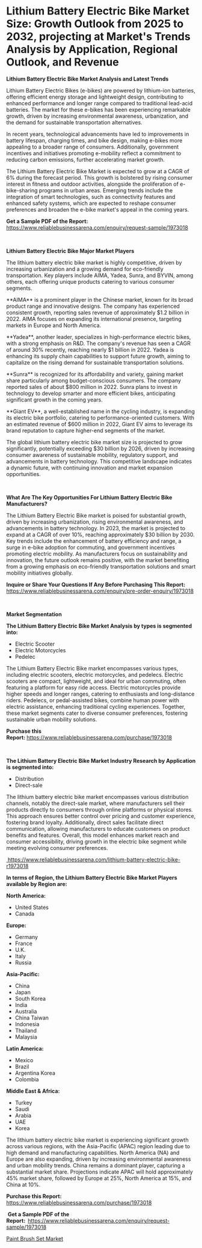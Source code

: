<p><h1>Lithium Battery Electric Bike Market Size: Growth Outlook from 2025 to 2032, projecting at Market's Trends Analysis by Application, Regional Outlook, and Revenue</h1></p><p><strong>Lithium Battery Electric Bike Market Analysis and Latest Trends</strong></p>
<p><p>Lithium Battery Electric Bikes (e-bikes) are powered by lithium-ion batteries, offering efficient energy storage and lightweight design, contributing to enhanced performance and longer range compared to traditional lead-acid batteries. The market for these e-bikes has been experiencing remarkable growth, driven by increasing environmental awareness, urbanization, and the demand for sustainable transportation alternatives. </p><p>In recent years, technological advancements have led to improvements in battery lifespan, charging times, and bike design, making e-bikes more appealing to a broader range of consumers. Additionally, government incentives and initiatives promoting e-mobility reflect a commitment to reducing carbon emissions, further accelerating market growth. </p><p>The Lithium Battery Electric Bike Market is expected to grow at a CAGR of 6% during the forecast period. This growth is bolstered by rising consumer interest in fitness and outdoor activities, alongside the proliferation of e-bike-sharing programs in urban areas. Emerging trends include the integration of smart technologies, such as connectivity features and enhanced safety systems, which are expected to reshape consumer preferences and broaden the e-bike market's appeal in the coming years.</p></p>
<p><strong>Get a Sample PDF of the Report:&nbsp;</strong> <a href="https://www.reliablebusinessarena.com/enquiry/request-sample/1973018?utm_campaign=2329&utm_medium=2&utm_source=Github&utm_content=ia&utm_term=09022025&utm_id=lithium-battery-electric-bike">https://www.reliablebusinessarena.com/enquiry/request-sample/1973018</a></p>
<p>&nbsp;</p>
<p><strong>Lithium Battery Electric Bike Major Market Players</strong></p>
<p><p>The lithium battery electric bike market is highly competitive, driven by increasing urbanization and a growing demand for eco-friendly transportation. Key players include AIMA, Yadea, Sunra, and BYVIN, among others, each offering unique products catering to various consumer segments.</p><p>**AIMA** is a prominent player in the Chinese market, known for its broad product range and innovative designs. The company has experienced consistent growth, reporting sales revenue of approximately $1.2 billion in 2022. AIMA focuses on expanding its international presence, targeting markets in Europe and North America.</p><p>**Yadea**, another leader, specializes in high-performance electric bikes, with a strong emphasis on R&D. The company's revenue has seen a CAGR of around 30% recently, reaching nearly $1 billion in 2022. Yadea is enhancing its supply chain capabilities to support future growth, aiming to capitalize on the rising demand for sustainable transportation solutions.</p><p>**Sunra** is recognized for its affordability and variety, gaining market share particularly among budget-conscious consumers. The company reported sales of about $800 million in 2022. Sunra plans to invest in technology to develop smarter and more efficient bikes, anticipating significant growth in the coming years.</p><p>**Giant EV**, a well-established name in the cycling industry, is expanding its electric bike portfolio, catering to performance-oriented customers. With an estimated revenue of $600 million in 2022, Giant EV aims to leverage its brand reputation to capture higher-end segments of the market.</p><p>The global lithium battery electric bike market size is projected to grow significantly, potentially exceeding $30 billion by 2026, driven by increasing consumer awareness of sustainable mobility, regulatory support, and advancements in battery technology. This competitive landscape indicates a dynamic future, with continuing innovation and market expansion opportunities.</p></p>
<p>&nbsp;</p>
<p><strong>What Are The Key Opportunities For Lithium Battery Electric Bike Manufacturers?</strong></p>
<p><p>The Lithium Battery Electric Bike market is poised for substantial growth, driven by increasing urbanization, rising environmental awareness, and advancements in battery technology. In 2023, the market is projected to expand at a CAGR of over 10%, reaching approximately $30 billion by 2030. Key trends include the enhancement of battery efficiency and range, a surge in e-bike adoption for commuting, and government incentives promoting electric mobility. As manufacturers focus on sustainability and innovation, the future outlook remains positive, with the market benefiting from a growing emphasis on eco-friendly transportation solutions and smart mobility initiatives globally.</p></p>
<p><strong>Inquire or Share Your Questions If Any Before Purchasing This Report:</strong> <a href="https://www.reliablebusinessarena.com/enquiry/pre-order-enquiry/1973018?utm_campaign=2329&utm_medium=2&utm_source=Github&utm_content=ia&utm_term=09022025&utm_id=lithium-battery-electric-bike">https://www.reliablebusinessarena.com/enquiry/pre-order-enquiry/1973018</a></p>
<p>&nbsp;</p>
<p><strong>Market Segmentation</strong></p>
<p><strong>The Lithium Battery Electric Bike Market Analysis by types is segmented into:</strong></p>
<p><ul><li>Electric Scooter</li><li>Electric Motorcycles</li><li>Pedelec</li></ul></p>
<p><p>The Lithium Battery Electric Bike market encompasses various types, including electric scooters, electric motorcycles, and pedelecs. Electric scooters are compact, lightweight, and ideal for urban commuting, often featuring a platform for easy ride access. Electric motorcycles provide higher speeds and longer ranges, catering to enthusiasts and long-distance riders. Pedelecs, or pedal-assisted bikes, combine human power with electric assistance, enhancing traditional cycling experiences. Together, these market segments cater to diverse consumer preferences, fostering sustainable urban mobility solutions.</p></p>
<p><strong>Purchase this Report:&nbsp;</strong><a href="https://www.reliablebusinessarena.com/purchase/1973018?utm_campaign=2329&utm_medium=2&utm_source=Github&utm_content=ia&utm_term=09022025&utm_id=lithium-battery-electric-bike">https://www.reliablebusinessarena.com/purchase/1973018</a></p>
<p>&nbsp;</p>
<p><strong>The Lithium Battery Electric Bike Market Industry Research by Application is segmented into:</strong></p>
<p><ul><li>Distribution</li><li>Direct-sale</li></ul></p>
<p><p>The lithium battery electric bike market encompasses various distribution channels, notably the direct-sale market, where manufacturers sell their products directly to consumers through online platforms or physical stores. This approach ensures better control over pricing and customer experience, fostering brand loyalty. Additionally, direct sales facilitate direct communication, allowing manufacturers to educate customers on product benefits and features. Overall, this model enhances market reach and consumer accessibility, driving growth in the electric bike segment while meeting evolving consumer preferences.</p></p>
<p><a href="https://www.reliablebusinessarena.com/lithium-battery-electric-bike-r1973018?utm_campaign=2329&utm_medium=2&utm_source=Github&utm_content=ia&utm_term=09022025&utm_id=lithium-battery-electric-bike">&nbsp;https://www.reliablebusinessarena.com/lithium-battery-electric-bike-r1973018</a></p>
<p><strong>In terms of Region, the Lithium Battery Electric Bike Market Players available by Region are:</strong></p>
<p>
    <p> <strong> North America: </strong>
        <ul>
            <li>United States</li>
            <li>Canada</li>
        </ul>
        </p> 
    <p> <strong> Europe: </strong>
        <ul>
            <li>Germany</li>
            <li>France</li>
            <li>U.K.</li>
            <li>Italy</li>
            <li>Russia</li>
        </ul>
        </p> 
    <p> <strong> Asia-Pacific: </strong>
        <ul>
            <li>China</li>
            <li>Japan</li>
            <li>South Korea</li>
            <li>India</li>
            <li>Australia</li>
            <li>China Taiwan</li>
            <li>Indonesia</li>
            <li>Thailand</li>
            <li>Malaysia</li>
        </ul>
        </p> 
    <p> <strong> Latin America: </strong>
        <ul>
            <li>Mexico</li>
            <li>Brazil</li>
            <li>Argentina Korea</li>
            <li>Colombia</li>
        </ul>
        </p> 
    <p> <strong> Middle East & Africa: </strong>
        <ul>
            <li>Turkey</li>
            <li>Saudi</li>
            <li>Arabia</li>
            <li>UAE</li>
            <li>Korea</li>
        </ul>
    </p>
    </p>
<p><p>The lithium battery electric bike market is experiencing significant growth across various regions, with the Asia-Pacific (APAC) region leading due to high demand and manufacturing capabilities. North America (NA) and Europe are also expanding, driven by increasing environmental awareness and urban mobility trends. China remains a dominant player, capturing a substantial market share. Projections indicate APAC will hold approximately 45% market share, followed by Europe at 25%, North America at 15%, and China at 10%.</p></p>
<p><strong>Purchase this Report: </strong><a href="https://www.reliablebusinessarena.com/purchase/1973018?utm_campaign=2329&utm_medium=2&utm_source=Github&utm_content=ia&utm_term=09022025&utm_id=lithium-battery-electric-bike">https://www.reliablebusinessarena.com/purchase/1973018</a></p>
<p>&nbsp;<strong>Get a Sample PDF of the Report:&nbsp;&nbsp;</strong><a href="https://www.reliablebusinessarena.com/enquiry/request-sample/1973018?utm_campaign=2329&utm_medium=2&utm_source=Github&utm_content=ia&utm_term=09022025&utm_id=lithium-battery-electric-bike">https://www.reliablebusinessarena.com/enquiry/request-sample/1973018</a></p>
<p><strong></strong></p>
<p><p><a href="https://github.com/toldenargelia86/Market-Research-Report-List-1/blob/main/paint-brush-set-market.md?utm_campaign=2329&utm_medium=2&utm_source=Github&utm_content=ia&utm_term=09022025&utm_id=lithium-battery-electric-bike">Paint Brush Set Market</a></p></p>